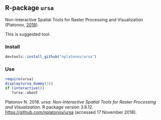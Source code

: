 
## R-package `ursa`

Non-Interactive Spatial Tools for Raster Processing and Visualization
(Platonov, [2018](#ref-r-ursa)).

This is suggested tool.

### Install

``` r
devtools::install_github("nplatonov/ursa")
```

### Use

``` r
require(ursa)
display(ursa_dummy(3))
if (interactive())
   ?ursa::about
```

<div id="refs" class="references">

<div id="ref-r-ursa">

Platonov N. 2018. *ursa: Non-Interactive Spatial Tools for Raster
Processing and Visualization*. R package version 3.8.12.
<https://github.com/nplatonov/ursa> (accessed 17 November 2018).

</div>

</div>
